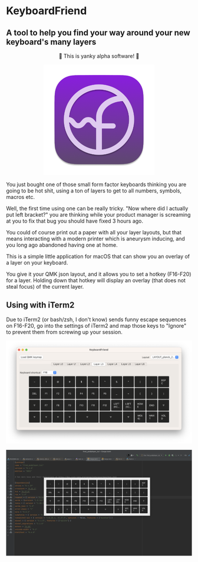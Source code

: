 # KeyboardFriend
## A tool to help you find your way around your new keyboard's many layers
<p align="center">🚧 This is yanky alpha software! 🚧</p>

<p align="center">
  <img width=300 src="icon.png">
</p>

You just bought one of those small form factor keyboards thinking you are going to be hot shit, using a ton of layers to get to all numbers, symbols, macros etc.

Well, the first time using one can be really tricky. "Now where did I actually put left bracket?" you are thinking while your product manager is screaming at you to fix that bug you should have fixed 3 hours ago.

You could of course print out a paper with all your layer layouts, but that means interacting with a modern printer which is aneurysm inducing, and you long ago abandoned having one at home.

This is a simple little application for macOS that can show you an overlay of a layer on your keyboard.

You give it your QMK json layout, and it allows you to set a hotkey (F16-F20) for a layer.
Holding down that hotkey will display an overlay (that does not steal focus) of the current layer.

## Using with iTerm2
Due to iTerm2 (or bash/zsh, I don't know) sends funny escape sequences on F16-F20, go into the settings of iTerm2 and map those keys to "Ignore" to prevent them from screwing up your session.

<p align="center">
  <img src="settings.png">
</p>

<p align="center">
  <img src="overlay.png">
</p>


